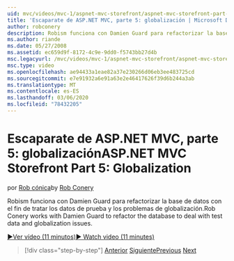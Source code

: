 ```yaml
---
uid: mvc/videos/mvc-1/aspnet-mvc-storefront/aspnet-mvc-storefront-part-5-globalization
title: 'Escaparate de ASP.NET MVC, parte 5: globalización | Microsoft Docs'
author: robconery
description: Robism funciona con Damien Guard para refactorizar la base de datos con el fin de tratar los datos de prueba y los problemas de globalización.
ms.author: riande
ms.date: 05/27/2008
ms.assetid: ec659d9f-8172-4c9e-9dd0-f5743bb27d4b
msc.legacyurl: /mvc/videos/mvc-1/aspnet-mvc-storefront/aspnet-mvc-storefront-part-5-globalization
msc.type: video
ms.openlocfilehash: ae94433a1eae82a37e230266d06eb3ee483725cd
ms.sourcegitcommit: e7e91932a6e91a63e2e46417626f39d6b244a3ab
ms.translationtype: MT
ms.contentlocale: es-ES
ms.lasthandoff: 03/06/2020
ms.locfileid: "78432205"
---
```

# <a name="aspnet-mvc-storefront-part-5-globalization"></a><span data-ttu-id="0319b-103">Escaparate de ASP.NET MVC, parte 5: globalización</span><span class="sxs-lookup"><span data-stu-id="0319b-103">ASP.NET MVC Storefront Part 5: Globalization</span></span>

<span data-ttu-id="0319b-104">por [Rob cónica](https://github.com/robconery)</span><span class="sxs-lookup"><span data-stu-id="0319b-104">by [Rob Conery](https://github.com/robconery)</span></span>

<span data-ttu-id="0319b-105">Robism funciona con Damien Guard para refactorizar la base de datos con el fin de tratar los datos de prueba y los problemas de globalización.</span><span class="sxs-lookup"><span data-stu-id="0319b-105">Rob Conery works with Damien Guard to refactor the database to deal with test data and globalization issues.</span></span>

[<span data-ttu-id="0319b-106">&#9654;Ver vídeo (11 minutos)</span><span class="sxs-lookup"><span data-stu-id="0319b-106">&#9654; Watch video (11 minutes)</span></span>](https://channel9.msdn.com/Blogs/ASP-NET-Site-Videos/aspnet-mvc-storefront-part-5-globalization)

> [!div class="step-by-step"]
> <span data-ttu-id="0319b-107">[Anterior](aspnet-mvc-storefront-part-4-linq-to-sql-spike.md)
> [Siguiente](aspnet-mvc-storefront-part-6-finishing-the-repository-and-initial-ui-work.md)</span><span class="sxs-lookup"><span data-stu-id="0319b-107">[Previous](aspnet-mvc-storefront-part-4-linq-to-sql-spike.md)
[Next](aspnet-mvc-storefront-part-6-finishing-the-repository-and-initial-ui-work.md)</span></span>
